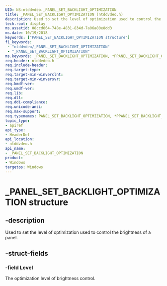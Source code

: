 ```yaml
---
UID: NS:ntddvdeo._PANEL_SET_BACKLIGHT_OPTIMIZATION
title: _PANEL_SET_BACKLIGHT_OPTIMIZATION (ntddvdeo.h)
description: Used to set the level of optimization used to control the brightness of a panel.
tech.root: display
ms.assetid: 08ccd864-748e-4831-834d-7a06a80e8dd3
ms.date: 10/19/2018
keywords: ["PANEL_SET_BACKLIGHT_OPTIMIZATION structure"]
f1_keywords:
 - "ntddvdeo/_PANEL_SET_BACKLIGHT_OPTIMIZATION"
 - "_PANEL_SET_BACKLIGHT_OPTIMIZATION"
ms.keywords: _PANEL_SET_BACKLIGHT_OPTIMIZATION, *PPANEL_SET_BACKLIGHT_OPTIMIZATION, PANEL_SET_BACKLIGHT_OPTIMIZATION,
req.header: ntddvdeo.h
req.include-header:
req.target-type:
req.target-min-winverclnt:
req.target-min-winversvr:
req.kmdf-ver:
req.umdf-ver:
req.lib:
req.dll:
req.ddi-compliance:
req.unicode-ansi:
req.max-support:
req.typenames: PANEL_SET_BACKLIGHT_OPTIMIZATION, *PPANEL_SET_BACKLIGHT_OPTIMIZATION
topic_type:
- apiref
api_type:
- HeaderDef
api_location:
- ntddvdeo.h
api_name:
- _PANEL_SET_BACKLIGHT_OPTIMIZATION
product: 
- Windows
targetos: Windows
---
```


# _PANEL_SET_BACKLIGHT_OPTIMIZATION structure

## -description

Used to set the level of optimization used to control the brightness of a panel.

## -struct-fields

### -field Level

The optimization level of brightness control.

